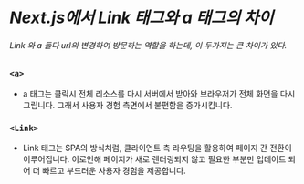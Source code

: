 # *Next.js에서 Link 태그와 a 태그의 차이*
###### Link 와 a 둘다 url의 변경하여 방문하는 역할을 하는데, 이 두가지는 큰 차이가 있다. 

### `<a>` 
- a 태그는 클릭시 전체 리소스를 다시 서버에서 받아와 브라우저가 전체 화면을 다시 그립니다. 그래서 사용자 경험 측면에서 불편함을 증가시킵니다.

### `<Link>`
- Link 태그는 SPA의 방식처럼, 클라이언트 측 라우팅을 활용하여 페이지 간 전환이 이루어집니다. 이로인해 페이지가 새로 렌더링되지 않고 필요한 부분만 업데이트 되어 더 빠르고 부드러운 사용자 경험을 제공합니다.
